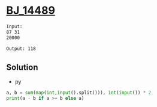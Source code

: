 # [BJ_14489](https://acmicpc.net/problem/14489)



```txt
Input:
87 31
20000

Output: 118
```

## Solution

* py

```py
a, b = sum(map(int,input().split())), int(input()) * 2
print(a - b if a >= b else a)
```
